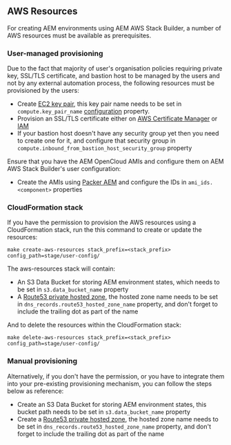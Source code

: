 AWS Resources
-------------

For creating AEM environments using AEM AWS Stack Builder, a number of AWS resources must be available as prerequisites.

### User-managed provisioning

Due to the fact that majority of user's organisation policies requiring private key, SSL/TLS certificate, and bastion host to be managed by the users and not by any external automation process, the following resources must be provisioned by the users:

- Create [EC2 key pair](http://docs.aws.amazon.com/AWSEC2/latest/UserGuide/ec2-key-pairs.html), this key pair name needs to be set in `compute.key_pair_name` [configuration](https://github.com/shinesolutions/aem-aws-stack-builder/blob/master/docs/configuration.md) property.
- Provision an SSL/TLS certificate either on [AWS Certificate Manager](https://aws.amazon.com/certificate-manager/getting-started/) or [IAM](https://docs.aws.amazon.com/cli/latest/reference/iam/upload-server-certificate.html)
- If your bastion host doesn't have any security group yet then you need to create one for it, and configure that security group in `compute.inbound_from_bastion_host_security_group` property

Ensure that you have the AEM OpenCloud AMIs and configure them on AEM AWS Stack Builder's user configuration:

- Create the AMIs using [Packer AEM](https://github.com/shinesolutions/packer-aem/) and configure the IDs in `ami_ids.<component>` properties

### CloudFormation stack

If you have the permission to provision the AWS resources using a CloudFormation stack, run the this command to create or update the resources:

    make create-aws-resources stack_prefix=<stack_prefix> config_path=stage/user-config/

The aws-resources stack will contain:

- An S3 Data Bucket for storing AEM environment states, which needs to be set in `s3.data_bucket_name` property
- A [Route53 private hosted zone](https://docs.aws.amazon.com/Route53/latest/DeveloperGuide/hosted-zone-private-creating.html), the hosted zone name needs to be set in `dns_records.route53_hosted_zone_name` property, and don't forget to include the trailing dot as part of the name

And to delete the resources within the CloudFormation stack:

    make delete-aws-resources stack_prefix=<stack_prefix> config_path=stage/user-config/

### Manual provisioning

Alternatively, if you don't have the permission, or you have to integrate them into your pre-existing provisioning mechanism, you can follow the steps below as reference:

- Create an S3 Data Bucket for storing AEM environment states, this bucket path needs to be set in `s3.data_bucket_name` property
- Create a [Route53 private hosted zone](https://docs.aws.amazon.com/Route53/latest/DeveloperGuide/hosted-zone-private-creating.html), the hosted zone name needs to be set in `dns_records.route53_hosted_zone_name` property, and don't forget to include the trailing dot as part of the name
